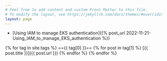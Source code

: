 ```yaml
---
# Feel free to add content and custom Front Matter to this file.
# To modify the layout, see https://jekyllrb.com/docs/themes/#overriding-theme-defaults
layout: page 
---
```


* [Using IAM to manage EKS authentication]({% post_url 2022-11-21-Using_IAM_to_manage_EKS_authentication %})

{% for tag in site.tags %}
   =={{ tag[0] }}==
  {% for post in tag[1] %}
   [{{ post.title }}]({{ post.url }})
  {% endfor %}
{% endfor %}
